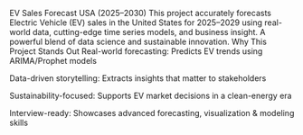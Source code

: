 EV Sales Forecast USA (2025–2030)
This project accurately forecasts Electric Vehicle (EV) sales in the United States for 2025–2029 using real-world data, cutting-edge time series models, and business insight. A powerful blend of data science and sustainable innovation.
Why This Project Stands Out
 Real-world forecasting: Predicts EV trends using ARIMA/Prophet models

 Data-driven storytelling: Extracts insights that matter to stakeholders

 Sustainability-focused: Supports EV market decisions in a clean-energy era

 Interview-ready: Showcases advanced forecasting, visualization & modeling skills
